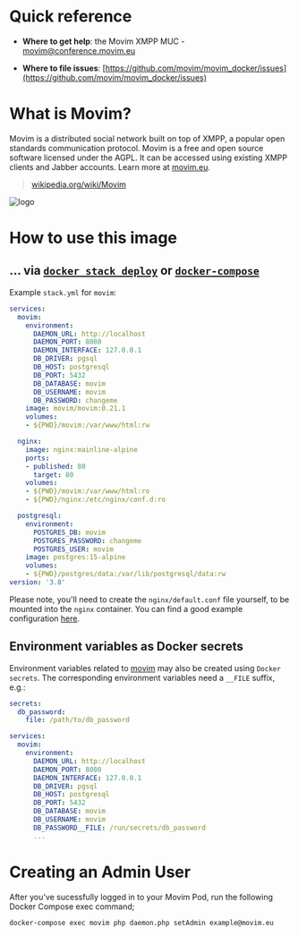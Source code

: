 # Quick reference

-	**Where to get help**:
	the Movim XMPP MUC - movim@conference.movim.eu

-	**Where to file issues**:
	[https://github.com/movim/movim_docker/issues](https://github.com/movim/movim_docker/issues)

# What is Movim?

Movim is a distributed social network built on top of XMPP, a popular open standards communication protocol. Movim is a free and open source software licensed under the AGPL. It can be accessed using existing XMPP clients and Jabber accounts. Learn more at [movim.eu](https://movim.eu/).

> [wikipedia.org/wiki/Movim](https://en.wikipedia.org/wiki/Movim)

![logo](https://upload.wikimedia.org/wikipedia/commons/thumb/e/e8/Movim-logo.svg/354px-Movim-logo.svg.png)

# How to use this image

## ... via [`docker stack deploy`](https://docs.docker.com/engine/reference/commandline/stack_deploy/) or [`docker-compose`](https://github.com/docker/compose)

Example `stack.yml` for `movim`:

```yaml
services:
  movim:
    environment:
      DAEMON_URL: http://localhost
      DAEMON_PORT: 8080
      DAEMON_INTERFACE: 127.0.0.1
      DB_DRIVER: pgsql
      DB_HOST: postgresql
      DB_PORT: 5432
      DB_DATABASE: movim
      DB_USERNAME: movim
      DB_PASSWORD: changeme
    image: movim/movim:0.21.1
    volumes:
    - ${PWD}/movim:/var/www/html:rw

  nginx:
    image: nginx:mainline-alpine
    ports:
    - published: 80
      target: 80
    volumes:
    - ${PWD}/movim:/var/www/html:ro
    - ${PWD}/nginx:/etc/nginx/conf.d:ro

  postgresql:
    environment:
      POSTGRES_DB: movim
      POSTGRES_PASSWORD: changeme
      POSTGRES_USER: movim
    image: postgres:15-alpine
    volumes:
    - ${PWD}/postgres/data:/var/lib/postgresql/data:rw
version: '3.8'
```
Please note, you'll need to create the `nginx/default.conf` file yourself, to be mounted into the `nginx` container. You can find a good example configuration [here](https://gist.githubusercontent.com/kawaii/468f24135bc5cf817b922d8491276771/raw/bc0a881c5a505ffa677655f515502533d33b7174/movim.conf).

## Environment variables as Docker secrets

Environment variables related to [movim](https://github.com/movim/movim/blob/master/.env.example) may also be created using `Docker secrets`. The corresponding environment variables need a `__FILE` suffix, e.g.:

```yaml
secrets:
  db_password:
    file: /path/to/db_password

services:
  movim:
    environment:
      DAEMON_URL: http://localhost
      DAEMON_PORT: 8080
      DAEMON_INTERFACE: 127.0.0.1
      DB_DRIVER: pgsql
      DB_HOST: postgresql
      DB_PORT: 5432
      DB_DATABASE: movim
      DB_USERNAME: movim
      DB_PASSWORD__FILE: /run/secrets/db_password
      ...
```

# Creating an Admin User

After you've sucessfully logged in to your Movim Pod, run the following Docker Compose exec command;

```
docker-compose exec movim php daemon.php setAdmin example@movim.eu
```
